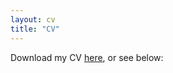 ```yaml
---
layout: cv
title: "CV"
---
```


Download my CV [here](https://www0.gsb.columbia.edu/mygsb/faculty/research/pubfiles/28534/CV_Abramson.pdf), or see below:
